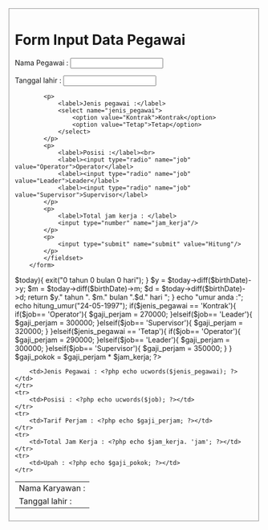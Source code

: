 <!DOCTYPE html>
<html>
    <head>
        <title>Registrasi</title>
    </heaad>
    <body>
        <form action="Praktikum7_Web1.php" method="POST">
            <Fieldset>
                <h1>Form Input Data Pegawai</h1>
            <p>
                <label>Nama Pegawai :</label>
                <input type="text" name="nama">
            </p>
            <p>
                <label>Tanggal lahir :</label>
                <input  name="tanggal_lahir">
            </p>

            <p>
                <label>Jenis pegawai :</label>
                <select name="jenis_pegawai">
                    <option value="Kontrak">Kontrak</option>
                    <option value="Tetap">Tetap</option>
                </select>
            </p>
            <p>
                <label>Posisi :</label><br>
                <label><input type="radio" name="job" value="Operator">Operator</label>
                <label><input type="radio" name="job" value="Leader">Leader</label>
                <label><input type="radio" name="job" value="Supervisor">Supervisor</label>
            </p>
            <p>
                <label>Total jam kerja : </label>
                <input type="number" name="jam_kerja"/>
            </p>
            <p>
                <input type="submit" name="submit" value="Hitung"/>
            </p>
            </fieldset>
        </form>
</body>
</html>

<?php
$nama = $_POST['nama'];
$tanggal_lahir = $_POST['tanggal_lahir'];
$jenis_pegawai = $_POST['jenis_pegawai'];
$job =  $_POST['job'];
$jam_kerja = $_POST['jam_kerja'];

function hitung_umur($tanggal_lahir) {
    $birthDate = new dateTime($tanggal_lahir);
    $today = new DateTime("today");
    if ($birthDate > $today){
        exit("0 tahun 0 bulan 0 hari");
    }
    $y = $today->diff($birthDate)->y;
    $m = $today->diff($birthDate)->m;
    $d = $today->diff($birthDate)->d;
    return $y." tahun ". $m." bulan ".$d." hari ";
}
echo "umur anda :";
echo hitung_umur("24-05-1997");


if($jenis_pegawai == 'Kontrak'){
    if($job== 'Operator'){
        $gaji_perjam = 270000;
    }elseif($job== 'Leader'){
        $gaji_perjam = 300000;
    }elseif($job== 'Supervisor'){
        $gaji_perjam = 320000;
}
}elseif($jenis_pegawai == 'Tetap'){
    if($job== 'Operator'){
        $gaji_perjam = 290000;
    }elseif($job== 'Leader'){
        $gaji_perjam = 300000;
    }elseif($job== 'Supervisor'){
        $gaji_perjam = 350000;
}
}

$gaji_pokok = $gaji_perjam * $jam_kerja;

?>

<table>
    <tr>
        <td>Nama Karyawan : <?php echo ucwords($nama); ?></td>
    </tr>
    <tr>
        <td>Tanggal lahir : <?php echo ucwords($tanggal_lahir); ?></td>
    </tr>
    <tr>
    
        <td>Jenis Pegawai : <?php echo ucwords($jenis_pegawai); ?></td>
    </tr>
    <tr>
        <td>Posisi : <?php echo ucwords($job); ?></td>
    </tr>
    <tr>
        <td>Tarif Perjam : <?php echo $gaji_perjam; ?></td>
    </tr>
    <tr>
        <td>Total Jam Kerja : <?php echo $jam_kerja. 'jam'; ?></td>
    </tr>
    <tr>
        <td>Upah : <?php echo $gaji_pokok; ?></td>
    </tr>

</table>
